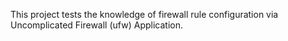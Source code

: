 This project tests the knowledge of firewall rule configuration via Uncomplicated Firewall (ufw) Application.
